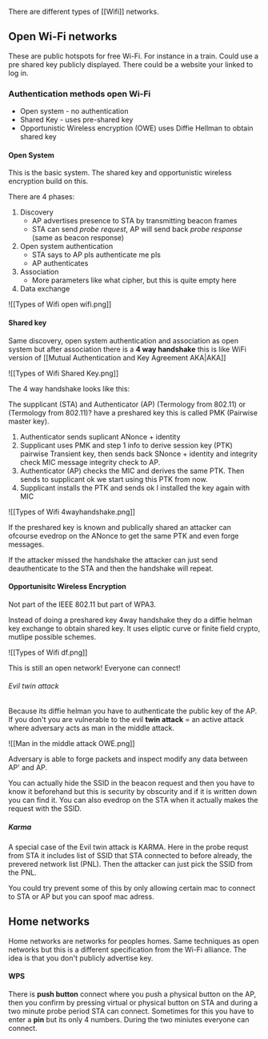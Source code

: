 There are different types of [[Wifi]] networks. 

## Open Wi-Fi networks 

These are public hotspots for free Wi-Fi. For instance in a train. Could use a pre shared key publicly displayed. There could be a website your linked to log in. 

### Authentication methods open Wi-Fi 

- Open system - no authentication 
- Shared Key - uses pre-shared key
- Opportunistic Wireless encryption (OWE) uses Diffie Hellman to obtain shared key

#### Open System

This is the basic system. The shared key and opportunistic wireless encryption build on this. 

There are 4 phases:

1. Discovery 
	- AP advertises presence to STA by transmitting beacon frames
	- STA can send *probe request*, AP will send back *probe response* (same as beacon response)
2. Open system authentication 
	- STA says to AP pls authenticate me pls
	- AP authenticates
3. Association
	- More parameters like what cipher, but this is quite empty here
4.  Data exchange 

![[Types of Wifi open wifi.png]]


#### Shared key 

Same discovery, open system authentication and association as open system but after association there is a **4 way handshake** this is like WiFi version of [[Mutual Authentication and Key Agreement AKA|AKA]] 

![[Types of Wifi Shared Key.png]]

The 4 way handshake looks like this:

The supplicant (STA) and Authenticator (AP) (Termology from 802.11) or (Termology from 802.11)?  have a preshared key this is called PMK (Pairwise master key).  

1. Authenticator sends suplicant ANonce + identity
2. Supplicant uses PMK and step 1 info to derive session key (PTK) pairwise Transient key, then sends back SNonce + identity and integrity check MIC message integrity check to AP. 
3. Authenticator (AP) checks the MIC and derives the same PTK. Then sends to supplicant ok we start using this PTK from now. 
4. Supplicant installs the PTK and sends ok I installed the key again with MIC

![[Types of Wifi 4wayhandshake.png]]

If the preshared key is known and publically shared an attacker can ofcourse evedrop on the ANonce to get the same PTK and even forge messages. 

If the attacker missed the handshake the attacker can just send deauthenticate to the STA and then the handshake will repeat. 

#### Opportunisitc Wireless Encryption 

Not part of the IEEE 802.11 but part of WPA3. 

Instead of doing a preshared key 4way handshake they do a diffie helman key exchange to obtain shared key. It uses eliptic curve or finite field crypto, mutlipe possible schemes. 

![[Types of Wifi df.png]]

This is still an open network! Everyone can connect!

###### Evil twin attack

Because its diffie helman you have to authenticate the public key of the AP. If you don't you are vulnerable to the evil **twin attack** = an active attack where adversary acts as man in the middle attack. 

![[Man in the middle attack OWE.png]]

Adversary is able to forge packets and inspect modify any data between AP' and AP.

You can actually hide the SSID in the beacon request and then you have to know it beforehand but this is security by obscurity and if it is written down you can find it. You can also evedrop on the STA when it actually makes the request with the SSID. 

##### Karma
A special case of the Evil twin attack is KARMA. Here in the probe requst from STA it includes list of SSID that STA connected to before already, the prevered network list (PNL). Then the attacker can just pick the SSID from the PNL.

You could try prevent some of this by only allowing certain mac to connect to STA or AP but you can spoof mac adress.

## Home networks 

Home networks are networks for peoples homes. Same techniques as open networks but this is a different specification from the Wi-Fi alliance. The idea is that you don't publicly advertise key. 

#### WPS

There is **push button** connect where you push a physical button on the AP, then you confirm by pressing virtual or physical button on STA and during a two minute probe period STA can connect. 
Sometimes for this you have to enter a **pin** but its only 4 numbers.  During the two miniutes everyone can connect.


